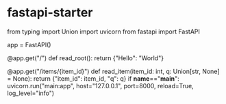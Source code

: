 # fastapi-starter

from typing import Union
import uvicorn
from fastapi import FastAPI

app = FastAPI()


@app.get("/")
def read_root():
    return {"Hello": "World"}


@app.get("/items/{item_id}")
def read_item(item_id: int, q: Union[str, None] = None):
    return {"item_id": item_id, "q": q}
if __name__=="__main__":
    uvicorn.run("main:app", host="127.0.0.1",
    port=8000, reload=True, log_level="info")

